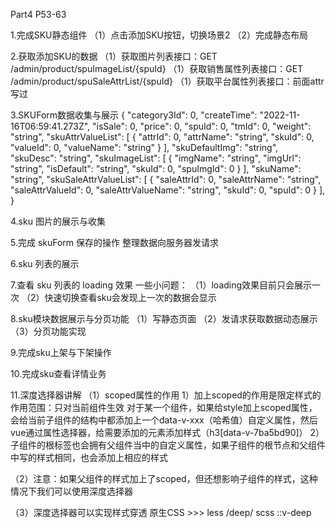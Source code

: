 Part4 P53-63

1.完成SKU静态组件
（1）点击添加SKU按钮，切换场景2
（2）完成静态布局

2.获取添加SKU的数据
（1）获取图片列表接口：GET /admin/product/spuImageList/{spuId}
（1）获取销售属性列表接口：GET /admin/product/spuSaleAttrList/{spuId}
（1）获取平台属性列表接口：前面attr写过

3.SKUForm数据收集与展示
{
  "category3Id": 0,
  "createTime": "2022-11-16T06:59:41.273Z",
  "isSale": 0,
  "price": 0,
  "spuId": 0,
  "tmId": 0,
  "weight": "string",
  "skuAttrValueList": [
    {
      "attrId": 0,
      "attrName": "string",
      "skuId": 0,
      "valueId": 0,
      "valueName": "string"
    }
  ],
  "skuDefaultImg": "string",
  "skuDesc": "string",
  "skuImageList": [
    {
      "imgName": "string",
      "imgUrl": "string",
      "isDefault": "string",
      "skuId": 0,
      "spuImgId": 0
    }
  ],
  "skuName": "string",
  "skuSaleAttrValueList": [
    {
      "saleAttrId": 0,
      "saleAttrName": "string",
      "saleAttrValueId": 0,
      "saleAttrValueName": "string",
      "skuId": 0,
      "spuId": 0
    }
  ],
}

4.sku 图片的展示与收集

5.完成 skuForm 保存的操作
整理数据向服务器发请求

6.sku 列表的展示

7.查看 sku 列表的 loading 效果
一些小问题：
（1）loading效果目前只会展示一次
（2）快速切换查看sku会发现上一次的数据会显示

8.sku模块数据展示与分页功能
（1）写静态页面
（2）发请求获取数据动态展示
（3）分页功能实现

9.完成sku上架与下架操作

10.完成sku查看详情业务

11.深度选择器讲解
（1）scoped属性的作用
  1）加上scoped的作用是限定样式的作用范围：只对当前组件生效
  对于某一个组件，如果给style加上scoped属性，会给当前子组件的结构中都添加上一个data-v-xxx（哈希值）自定义属性，然后vue通过属性选择器，给需要添加的元素添加样式（h3[data-v-7ba5bd90]）
  2）子组件的根标签也会拥有父组件当中的自定义属性，如果子组件的根节点和父组件中写的样式相同，也会添加上相应的样式

（2）注意：如果父组件的样式加上了scoped，但还想影响子组件的样式，这种情况下我们可以使用深度选择器

（3）深度选择器可以实现样式穿透
原生CSS >>>
less /deep/
scss ::v-deep


